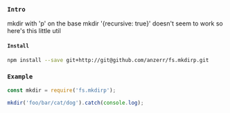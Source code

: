 
### `Intro`
mkdir with 'p' on the base mkdir '{recursive: true}' doesn't seem to work so here's this little util

#### `Install`
``` bash
npm install --save git+http://git@github.com/anzerr/fs.mkdirp.git
```

### `Example`
``` javascript
const mkdir = require('fs.mkdirp');

mkdir('foo/bar/cat/dog').catch(console.log);

```
